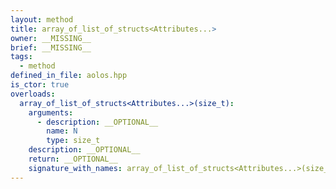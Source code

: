 ```yaml
---
layout: method
title: array_of_list_of_structs<Attributes...>
owner: __MISSING__
brief: __MISSING__
tags:
  - method
defined_in_file: aolos.hpp
is_ctor: true
overloads:
  array_of_list_of_structs<Attributes...>(size_t):
    arguments:
      - description: __OPTIONAL__
        name: N
        type: size_t
    description: __OPTIONAL__
    return: __OPTIONAL__
    signature_with_names: array_of_list_of_structs<Attributes...>(size_t N)
---
```

